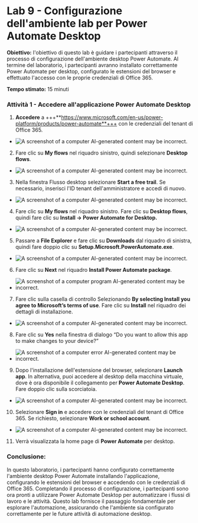 # Lab 9 - Configurazione dell'ambiente lab per Power Automate Desktop

**Obiettivo:** l'obiettivo di questo lab è guidare i partecipanti
attraverso il processo di configurazione dell'ambiente desktop Power
Automate. Al termine del laboratorio, i partecipanti avranno installato
correttamente Power Automate per desktop, configurato le estensioni del
browser e effettuato l'accesso con le proprie credenziali di Office 365.

**Tempo stimato:** 15 minuti

### Attività 1 - Accedere all'applicazione Power Automate Desktop

1.  **Accedere** a
    +++**https://www.microsoft.com/en-us/power-platform/products/power-automate**+++
    con le credenziali del tenant di Office 365.

- ![A screenshot of a computer AI-generated content may be
  incorrect.](./media/image1.png)

2.  Fare clic su **My flows** nel riquadro sinistro, quindi selezionare
    **Desktop flows**.

- ![A screenshot of a computer AI-generated content may be
  incorrect.](./media/image2.png)

3.  Nella finestra Flusso desktop selezionare **Start a free trail**. Se
    necessario, inserisci l'ID tenant dell'amministratore e accedi di
    nuovo.

- ![A screenshot of a computer AI-generated content may be
  incorrect.](./media/image3.png)

4.  Fare clic su **My flows** nel riquadro sinistro. Fare clic su
    **Desktop flows**, quindi fare clic su **Install -\> Power Automate
    for Desktop.**

- ![A screenshot of a computer AI-generated content may be
  incorrect.](./media/image4.png)

5.  Passare a **File Explorer** e fare clic su **Downloads** dal
    riquadro di sinistra, quindi fare doppio clic su
    **Setup.Microsoft.PowerAutomate.exe**.

- ![A screenshot of a computer AI-generated content may be
  incorrect.](./media/image5.png)

6.  Fare clic su **Next** nel riquadro **Install Power Automate
    package**.

- ![A screenshot of a computer program AI-generated content may be
  incorrect.](./media/image6.png)

7.  Fare clic sulla casella di controllo Selezionando **By selecting
    Install you agree to Microsoft’s terms of use**. Fare clic su
    **Install** nel riquadro dei dettagli di installazione.

- ![A screenshot of a computer AI-generated content may be
  incorrect.](./media/image7.png)

8.  Fare clic su **Yes** nella finestra di dialogo “Do you want to allow
    this app to make changes to your device?”

- ![A screenshot of a computer error AI-generated content may be
  incorrect.](./media/image8.png)

9.  Dopo l'installazione dell'estensione del browser, selezionare
    **Launch app**. In alternativa, puoi accedere al desktop della
    macchina virtuale, dove è ora disponibile il collegamento per
    **Power Automate Desktop**. Fare doppio clic sulla scorciatoia.

- ![A screenshot of a computer AI-generated content may be
  incorrect.](./media/image9.png)

10. Selezionare **Sign in** e accedere con le credenziali del tenant di
    Office 365. Se richiesto, selezionare **Work or school account**.

- ![A screenshot of a computer AI-generated content may be
  incorrect.](./media/image10.png)

11. Verrà visualizzata la home page di **Power Automate** per desktop.

### Conclusione:

In questo laboratorio, i partecipanti hanno configurato correttamente
l'ambiente desktop Power Automate installando l'applicazione,
configurando le estensioni del browser e accedendo con le credenziali di
Office 365. Completando il processo di configurazione, i partecipanti
sono ora pronti a utilizzare Power Automate Desktop per automatizzare i
flussi di lavoro e le attività. Questo lab fornisce il passaggio
fondamentale per esplorare l'automazione, assicurando che l'ambiente sia
configurato correttamente per le future attività di automazione desktop.

